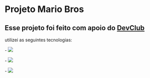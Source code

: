 <h1>Projeto Mario Bros</h1>

<p><h2>Esse projeto foi feito com apoio do <a href="https://rodolfomori.com.br/devclub">DevClub</a></h2></p>

<p>utilizei as seguintes tecnologias:</p>
<p>- <img src="https://img.shields.io/badge/HTML5-E34F26?style=for-the-badge&logo=html5&logoColor=white" /></p>
<p>- <img src="https://img.shields.io/badge/CSS3-1572B6?style=for-the-badge&logo=css3&logoColor=white" /></p>
<p>- <img src="https://img.shields.io/badge/JavaScript-F7DF1E?style=for-the-badge&logo=javascript&logoColor=black" /></p>

